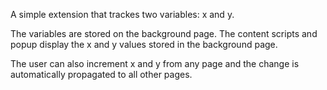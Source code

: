 A simple extension that trackes two variables: x and y.

The variables are stored on the background page.
The content scripts and popup display the x and y values stored in the background page.

The user can also increment x and y from any page and the change is automatically propagated to all other pages.

